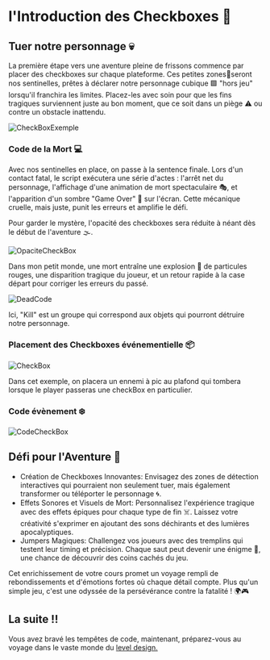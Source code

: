 # l'Introduction des Checkboxes 🌟

## Tuer notre personnage 💀

La première étape vers une aventure pleine de frissons commence par placer des checkboxes sur chaque plateforme. Ces petites zones📍seront nos sentinelles, prêtes à déclarer notre personnage cubique 🟩 "hors jeu" lorsqu'il franchira les limites. Placez-les avec soin pour que les fins tragiques surviennent juste au bon moment, que ce soit dans un piège ⚠️ ou contre un obstacle inattendu.

![CheckBoxExemple](Images/CheckBoxExemple.png)

### Code de la Mort 💻
Avec nos sentinelles en place, on passe à la sentence finale. Lors d'un contact fatal, le script exécutera une série d'actes : l'arrêt net du personnage, l'affichage d'une animation de mort spectaculaire 🎭, et l'apparition d'un sombre "Game Over" 🏴 sur l'écran. Cette mécanique cruelle, mais juste, punit les erreurs et amplifie le défi.

Pour garder le mystère, l'opacité des checkboxes sera réduite à néant dès le début de l'aventure 🌫️.

![OpaciteCheckBox](Images/OpaciteCheckBox.png)

Dans mon petit monde, une mort entraîne une explosion 🧨 de particules rouges, une disparition tragique du joueur, et un retour rapide à la case départ pour corriger les erreurs du passé.

![DeadCode](Images/DeadCode.png)

Ici, "Kill" est un groupe qui correspond aux objets qui pourront détruire notre personnage.

### Placement des Checkboxes événementielle 📦

![CheckBox](Images/CheckBox.png)

Dans cet exemple, on placera un ennemi à pic au plafond qui tombera lorsque le player passeras une checkBox en particulier.

### Code évènement ❄️

![CodeCheckBox](Images/CodeCheckBox.png)

## Défi pour l'Aventure 🌈
- Création de Checkboxes Innovantes: Envisagez des zones de détection interactives qui pourraient non seulement tuer, mais également transformer ou téléporter le personnage 🌀.
- Effets Sonores et Visuels de Mort: Personnalisez l'expérience tragique avec des effets épiques pour chaque type de fin ☠️. Laissez votre créativité s'exprimer en ajoutant des sons déchirants et des lumières apocalyptiques.
- Jumpers Magiques: Challengez vos joueurs avec des tremplins qui testent leur timing et précision. Chaque saut peut devenir une énigme 🧩, une chance de découvrir des coins cachés du jeu.

Cet enrichissement de votre cours promet un voyage rempli de rebondissements et d'émotions fortes où chaque détail compte. Plus qu'un simple jeu, c'est une odyssée de la persévérance contre la fatalité ! 🌍🎮

## La suite !!

Vous avez bravé les tempêtes de code, maintenant, préparez-vous au voyage dans le vaste monde du [level design.](https://github.com/g404-code-gaming/GeometryDashDistanciel/blob/main/Création-Du-Jeu/3.LevelDesign.md)
